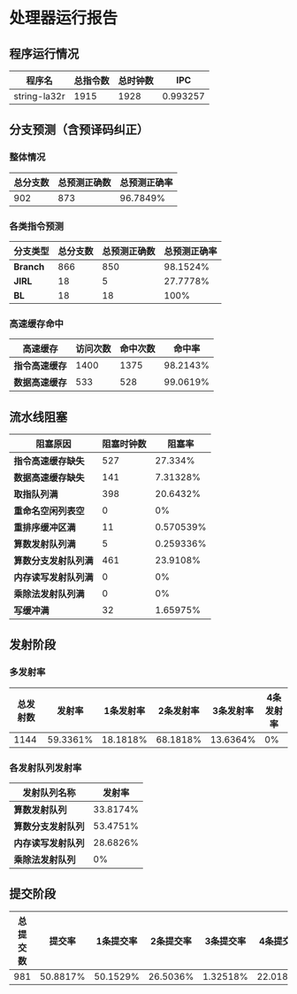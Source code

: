 # 处理器运行报告
## 程序运行情况
|程序名|总指令数|总时钟数|IPC|
|---|---|---|---|
|string-la32r|1915|1928|0.993257|

## 分支预测（含预译码纠正）
### 整体情况
|总分支数|总预测正确数|总预测正确率|
|---|---|---|
|902|873|96.7849%|

### 各类指令预测
|分支类型|总分支数|总预测正确数|总预测正确率|
|---|---|---|---|
|**Branch**| 866 | 850 | 98.1524%|
|**JIRL**| 18 | 5 | 27.7778%|
|**BL**| 18 | 18 | 100%|

### 高速缓存命中
|高速缓存|访问次数|命中次数|命中率|
|---|---|---|---|
|**指令高速缓存**| 1400 | 1375 | 98.2143%|
|**数据高速缓存**| 533 | 528 | 99.0619%|
## 流水线阻塞
|阻塞原因|阻塞时钟数|阻塞率|
|---|---|---|
|**指令高速缓存缺失**| 527 | 27.334%|
|**数据高速缓存缺失**| 141 | 7.31328%|
|**取指队列满**| 398 | 20.6432%|
|**重命名空闲列表空**|0 | 0%|
|**重排序缓冲区满**|11 | 0.570539%|
|**算数发射队列满**|5 | 0.259336%|
|**算数分支发射队列满**|461 | 23.9108%|
|**内存读写发射队列满**|0 | 0%|
|**乘除法发射队列满**|0 | 0%|
|**写缓冲满**|32 | 1.65975%|

## 发射阶段
### 多发射率
|总发射数|发射率|1条发射率|2条发射率|3条发射率|4条发射率|
|---|---|---|---|---|---|
|1144|59.3361%|18.1818%|68.1818%|13.6364%|0%|

### 各发射队列发射率
|发射队列名称|发射率|
|---|---|
|**算数发射队列**|33.8174%|
|**算数分支发射队列**|53.4751%|
|**内存读写发射队列**|28.6826%|
|**乘除法发射队列**|0%|

## 提交阶段
|总提交数|提交率|1条提交率|2条提交率|3条提交率|4条提交率|
|---|---|---|---|---|---|
|981|50.8817%|50.1529%|26.5036%|1.32518%|22.0183%|

